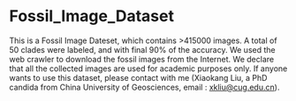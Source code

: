# Fossil_Image_Dataset
This is a Fossil Image Dateset, which contains >415000 images. A total of 50 clades were labeled, and with final 90% of the accuracy. We used the web crawler to download the fossil images from the Internet. We declare that all the collected images are used for academic purposes only. If anyone wants to use this dataset, please contact with me (Xiaokang Liu, a PhD candida from China University of Geosciences, email : xkliu@cug.edu.cn).
